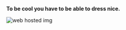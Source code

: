 <strong> To be cool you have to be able to dress nice. </strong>

![web hosted img](https://www.toomanly.com/wp-content/uploads/2020/05/How-to-be-cool-like-Dwayne-Johnson.jpg)
